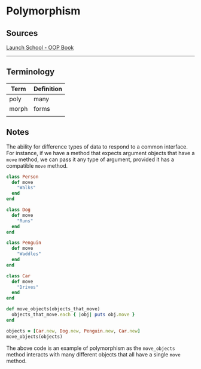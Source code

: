 # Polymorphism

## Sources

[Launch School - OOP Book](https://launchschool.com/books/oo_ruby/read/the_object_model)

---

## Terminology

| Term  | Definition |
| ----- | ---------- |
| poly  | many       |
| morph | forms      |
|       |            |

## Notes

The ability for difference types of data to respond to a common interface. For instance, if we have a method that expects argument objects that have a `move` method, we can pass it any type of argument, provided it has a compatible `move` method.



```ruby
class Person
  def move
    "Walks"
  end
end

class Dog
  def move
    "Runs"
  end
end

class Penguin
  def move
    "Waddles"
  end
end

class Car
  def move
    "Drives"
  end
end

def move_objects(objects_that_move)
  objects_that_move.each { |obj| puts obj.move }
end

objects = [Car.new, Dog.new, Penguin.new, Car.new]
move_objects(objects)
```

The above code is an example of polymorphism as the `move_objects` method interacts with many different objects that all have a single `move` method.